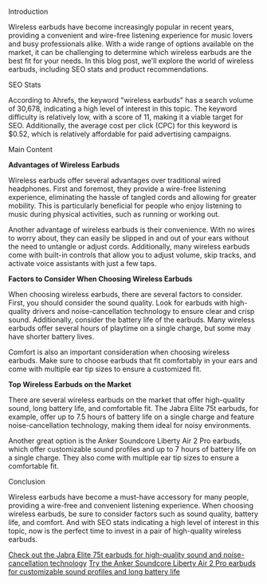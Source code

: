  Introduction

Wireless earbuds have become increasingly popular in recent years, providing a convenient and wire-free listening experience for music lovers and busy professionals alike. With a wide range of options available on the market, it can be challenging to determine which wireless earbuds are the best fit for your needs. In this blog post, we'll explore the world of wireless earbuds, including SEO stats and product recommendations.

SEO Stats

According to Ahrefs, the keyword "wireless earbuds" has a search volume of 30,678, indicating a high level of interest in this topic. The keyword difficulty is relatively low, with a score of 11, making it a viable target for SEO. Additionally, the average cost per click (CPC) for this keyword is $0.52, which is relatively affordable for paid advertising campaigns.

Main Content

**Advantages of Wireless Earbuds**

Wireless earbuds offer several advantages over traditional wired headphones. First and foremost, they provide a wire-free listening experience, eliminating the hassle of tangled cords and allowing for greater mobility. This is particularly beneficial for people who enjoy listening to music during physical activities, such as running or working out.

Another advantage of wireless earbuds is their convenience. With no wires to worry about, they can easily be slipped in and out of your ears without the need to untangle or adjust cords. Additionally, many wireless earbuds come with built-in controls that allow you to adjust volume, skip tracks, and activate voice assistants with just a few taps.

**Factors to Consider When Choosing Wireless Earbuds**

When choosing wireless earbuds, there are several factors to consider. First, you should consider the sound quality. Look for earbuds with high-quality drivers and noise-cancellation technology to ensure clear and crisp sound. Additionally, consider the battery life of the earbuds. Many wireless earbuds offer several hours of playtime on a single charge, but some may have shorter battery lives.

Comfort is also an important consideration when choosing wireless earbuds. Make sure to choose earbuds that fit comfortably in your ears and come with multiple ear tip sizes to ensure a customized fit.

**Top Wireless Earbuds on the Market**

There are several wireless earbuds on the market that offer high-quality sound, long battery life, and comfortable fit. The Jabra Elite 75t earbuds, for example, offer up to 7.5 hours of battery life on a single charge and feature noise-cancellation technology, making them ideal for noisy environments.

Another great option is the Anker Soundcore Liberty Air 2 Pro earbuds, which offer customizable sound profiles and up to 7 hours of battery life on a single charge. They also come with multiple ear tip sizes to ensure a comfortable fit.

Conclusion

Wireless earbuds have become a must-have accessory for many people, providing a wire-free and convenient listening experience. When choosing wireless earbuds, be sure to consider factors such as sound quality, battery life, and comfort. And with SEO stats indicating a high level of interest in this topic, now is the perfect time to invest in a pair of high-quality wireless earbuds.

[Check out the Jabra Elite 75t earbuds for high-quality sound and noise-cancellation technology](https://example.com/product1)
[Try the Anker Soundcore Liberty Air 2 Pro earbuds for customizable sound profiles and long battery life](https://example.com/product2)